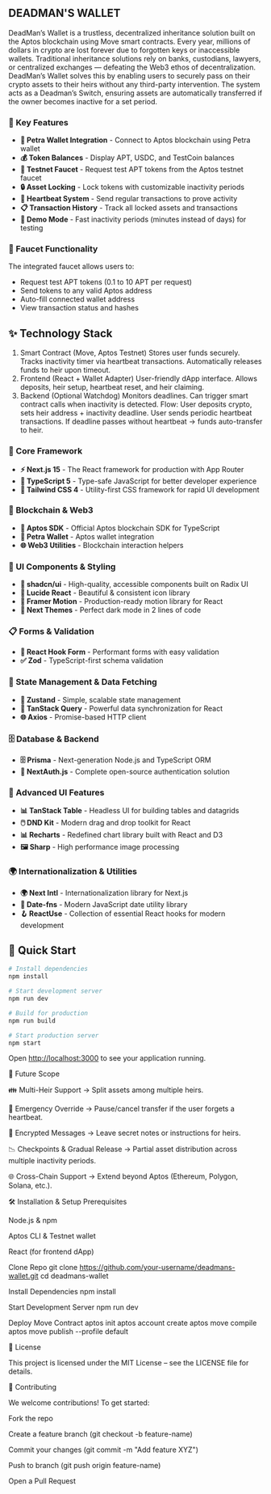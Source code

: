 ## DEADMAN'S WALLET

DeadMan’s Wallet is a trustless, decentralized inheritance solution built on the Aptos blockchain using Move smart contracts.
Every year, millions of dollars in crypto are lost forever due to forgotten keys or inaccessible wallets. Traditional inheritance solutions rely on banks, custodians, lawyers, or centralized exchanges — defeating the Web3 ethos of decentralization.
DeadMan’s Wallet solves this by enabling users to securely pass on their crypto assets to their heirs without any third-party intervention. The system acts as a Deadman’s Switch, ensuring assets are automatically transferred if the owner becomes inactive for a set period.

### 🚰 Key Features

- **🔗 Petra Wallet Integration** - Connect to Aptos blockchain using Petra wallet
- **💰 Token Balances** - Display APT, USDC, and TestCoin balances
- **🚰 Testnet Faucet** - Request test APT tokens from the Aptos testnet faucet
- **🔒 Asset Locking** - Lock tokens with customizable inactivity periods
- **💓 Heartbeat System** - Send regular transactions to prove activity
- **📋 Transaction History** - Track all locked assets and transactions
- **🎯 Demo Mode** - Fast inactivity periods (minutes instead of days) for testing

### 🚰 Faucet Functionality

The integrated faucet allows users to:
- Request test APT tokens (0.1 to 10 APT per request)
- Send tokens to any valid Aptos address
- Auto-fill connected wallet address
- View transaction status and hashes

## ✨ Technology Stack
1. Smart Contract (Move, Aptos Testnet)
Stores user funds securely.
Tracks inactivity timer via heartbeat transactions.
Automatically releases funds to heir upon timeout.
2. Frontend (React + Wallet Adapter)
User-friendly dApp interface.
Allows deposits, heir setup, heartbeat reset, and heir claiming.
3. Backend (Optional Watchdog)
Monitors deadlines.
Can trigger smart contract calls when inactivity is detected.
Flow:
User deposits crypto, sets heir address + inactivity deadline.
User sends periodic heartbeat transactions.
If deadline passes without heartbeat → funds auto-transfer to heir.

### 🎯 Core Framework
- **⚡ Next.js 15** - The React framework for production with App Router
- **📘 TypeScript 5** - Type-safe JavaScript for better developer experience
- **🎨 Tailwind CSS 4** - Utility-first CSS framework for rapid UI development

### 🔗 Blockchain & Web3
- **🔗 Aptos SDK** - Official Aptos blockchain SDK for TypeScript
- **💎 Petra Wallet** - Aptos wallet integration
- **🌐 Web3 Utilities** - Blockchain interaction helpers

### 🧩 UI Components & Styling
- **🧩 shadcn/ui** - High-quality, accessible components built on Radix UI
- **🎯 Lucide React** - Beautiful & consistent icon library
- **🌈 Framer Motion** - Production-ready motion library for React
- **🎨 Next Themes** - Perfect dark mode in 2 lines of code

### 📋 Forms & Validation
- **🎣 React Hook Form** - Performant forms with easy validation
- **✅ Zod** - TypeScript-first schema validation

### 🔄 State Management & Data Fetching
- **🐻 Zustand** - Simple, scalable state management
- **🔄 TanStack Query** - Powerful data synchronization for React
- **🌐 Axios** - Promise-based HTTP client

### 🗄️ Database & Backend
- **🗄️ Prisma** - Next-generation Node.js and TypeScript ORM
- **🔐 NextAuth.js** - Complete open-source authentication solution

### 🎨 Advanced UI Features
- **📊 TanStack Table** - Headless UI for building tables and datagrids
- **🖱️ DND Kit** - Modern drag and drop toolkit for React
- **📊 Recharts** - Redefined chart library built with React and D3
- **🖼️ Sharp** - High performance image processing

### 🌍 Internationalization & Utilities
- **🌍 Next Intl** - Internationalization library for Next.js
- **📅 Date-fns** - Modern JavaScript date utility library
- **🪝 ReactUse** - Collection of essential React hooks for modern development


## 🚀 Quick Start

```bash
# Install dependencies
npm install

# Start development server
npm run dev

# Build for production
npm run build

# Start production server
npm start
```

Open [http://localhost:3000](http://localhost:3000) to see your application running.

🚀 Future Scope

👪 Multi-Heir Support → Split assets among multiple heirs.

🛑 Emergency Override → Pause/cancel transfer if the user forgets a heartbeat.

🔐 Encrypted Messages → Leave secret notes or instructions for heirs.

📉 Checkpoints & Gradual Release → Partial asset distribution across multiple inactivity periods.

🌐 Cross-Chain Support → Extend beyond Aptos (Ethereum, Polygon, Solana, etc.).

🛠️ Installation & Setup
Prerequisites

Node.js & npm

Aptos CLI & Testnet wallet

React (for frontend dApp)

Clone Repo
git clone https://github.com/your-username/deadmans-wallet.git
cd deadmans-wallet

Install Dependencies
npm install

Start Development Server
npm run dev

Deploy Move Contract
aptos init
aptos account create
aptos move compile
aptos move publish --profile default

📜 License

This project is licensed under the MIT License – see the LICENSE
 file for details.

🤝 Contributing

We welcome contributions! To get started:

Fork the repo

Create a feature branch (git checkout -b feature-name)

Commit your changes (git commit -m "Add feature XYZ")

Push to branch (git push origin feature-name)

Open a Pull Request
